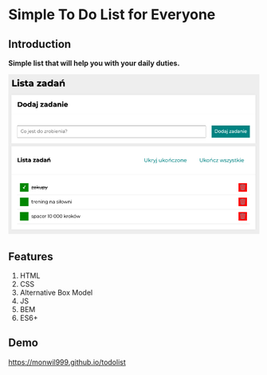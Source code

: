 # Simple To Do List for Everyone

## Introduction

**Simple list that will help you with your daily duties.**

![Todolist](todolist2..png)

## Features

1. HTML
1. CSS
1. Alternative Box Model
1. JS
1. BEM
1. ES6+


## Demo
https://monwil999.github.io/todolist
